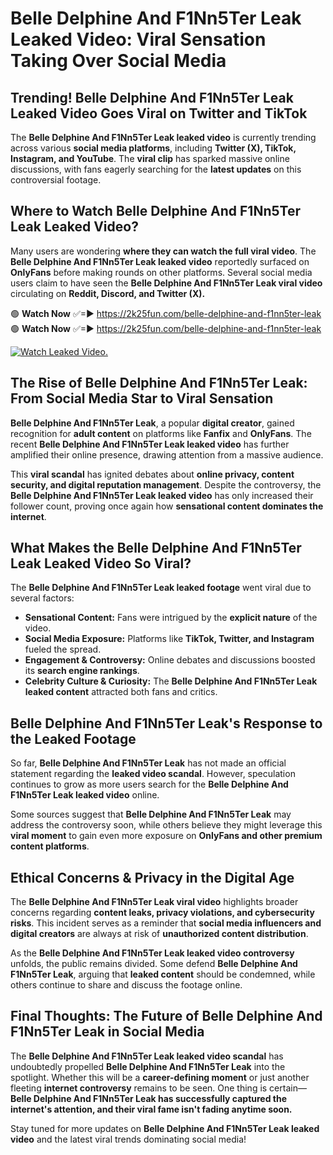 # Belle Delphine And F1Nn5Ter Leak Leaked Video: Viral Sensation Taking Over Social Media

## **Trending! Belle Delphine And F1Nn5Ter Leak Leaked Video Goes Viral on Twitter and TikTok**
The **Belle Delphine And F1Nn5Ter Leak leaked video** is currently trending across various **social media platforms**, including **Twitter (X), TikTok, Instagram, and YouTube**. The **viral clip** has sparked massive online discussions, with fans eagerly searching for the **latest updates** on this controversial footage.

## **Where to Watch Belle Delphine And F1Nn5Ter Leak Leaked Video?**
Many users are wondering **where they can watch the full viral video**. The **Belle Delphine And F1Nn5Ter Leak leaked video** reportedly surfaced on **OnlyFans** before making rounds on other platforms. Several social media users claim to have seen the **Belle Delphine And F1Nn5Ter Leak viral video** circulating on **Reddit, Discord, and Twitter (X).**

🟢 **Watch Now** ✅=► https://2k25fun.com/belle-delphine-and-f1nn5ter-leak  
🟢 **Watch Now** ✅=► https://2k25fun.com/belle-delphine-and-f1nn5ter-leak  

[![Watch Leaked Video.](https://miro.medium.com/v2/resize:fit:828/format:webp/1*cilzJN44JGOrTw9NJCrNHA.gif "Watch Leaked Video")](https://2k25fun.com/belle-delphine-and-f1nn5ter-leak)

## **The Rise of Belle Delphine And F1Nn5Ter Leak: From Social Media Star to Viral Sensation**
**Belle Delphine And F1Nn5Ter Leak**, a popular **digital creator**, gained recognition for **adult content** on platforms like **Fanfix** and **OnlyFans**. The recent **Belle Delphine And F1Nn5Ter Leak leaked video** has further amplified their online presence, drawing attention from a massive audience.

This **viral scandal** has ignited debates about **online privacy, content security, and digital reputation management**. Despite the controversy, the **Belle Delphine And F1Nn5Ter Leak leaked video** has only increased their follower count, proving once again how **sensational content dominates the internet**.

## **What Makes the Belle Delphine And F1Nn5Ter Leak Leaked Video So Viral?**
The **Belle Delphine And F1Nn5Ter Leak leaked footage** went viral due to several factors:
- **Sensational Content:** Fans were intrigued by the **explicit nature** of the video.
- **Social Media Exposure:** Platforms like **TikTok, Twitter, and Instagram** fueled the spread.
- **Engagement & Controversy:** Online debates and discussions boosted its **search engine rankings**.
- **Celebrity Culture & Curiosity:** The **Belle Delphine And F1Nn5Ter Leak leaked content** attracted both fans and critics.

## **Belle Delphine And F1Nn5Ter Leak's Response to the Leaked Footage**
So far, **Belle Delphine And F1Nn5Ter Leak** has not made an official statement regarding the **leaked video scandal**. However, speculation continues to grow as more users search for the **Belle Delphine And F1Nn5Ter Leak leaked video** online.

Some sources suggest that **Belle Delphine And F1Nn5Ter Leak** may address the controversy soon, while others believe they might leverage this **viral moment** to gain even more exposure on **OnlyFans and other premium content platforms**.

## **Ethical Concerns & Privacy in the Digital Age**
The **Belle Delphine And F1Nn5Ter Leak viral video** highlights broader concerns regarding **content leaks, privacy violations, and cybersecurity risks**. This incident serves as a reminder that **social media influencers and digital creators** are always at risk of **unauthorized content distribution**.

As the **Belle Delphine And F1Nn5Ter Leak leaked video controversy** unfolds, the public remains divided. Some defend **Belle Delphine And F1Nn5Ter Leak**, arguing that **leaked content** should be condemned, while others continue to share and discuss the footage online.

## **Final Thoughts: The Future of Belle Delphine And F1Nn5Ter Leak in Social Media**
The **Belle Delphine And F1Nn5Ter Leak leaked video scandal** has undoubtedly propelled **Belle Delphine And F1Nn5Ter Leak** into the spotlight. Whether this will be a **career-defining moment** or just another fleeting **internet controversy** remains to be seen. One thing is certain—**Belle Delphine And F1Nn5Ter Leak has successfully captured the internet's attention, and their viral fame isn't fading anytime soon.**

Stay tuned for more updates on **Belle Delphine And F1Nn5Ter Leak leaked video** and the latest viral trends dominating social media!